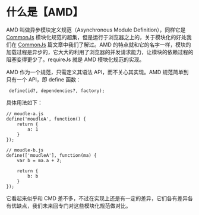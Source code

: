 # 什么是【AMD】
AMD 叫做异步模块定义规范（Asynchronous Module Definition），同样它是 [CommonJs](./commonjs.md) 模块化规范的超集，但是运行于浏览器之上的，关于模块化的好处我们在 [CommonJs](./commonjs.md) 篇文章中我们了解过。AMD 的特点就和它的名字一样，模块的加载过程是异步的，它大大的利用了浏览器的并发请求能力，让模块的依赖过程的阻塞变得更少了。requireJs 就是 AMD 模块化规范的实现。

AMD 作为一个规范，只需定义其语法 API，而不关心其实现。AMD 规范简单到只有一个 API，即 define 函数：

```
 define(id?, dependencies?, factory);
```

具体用法如下：

```
// moudle-a.js
define('moudleA', function() { 
    return {
        a: 1
    }
});

// moudle-b.js
define(['moudleA'], function(ma) {
    var b = ma.a + 2;

    return {
        b: b
    }
});
```

它看起来似乎和 CMD 差不多，不过在实现上还是有一定的差异，它们各有差异各有优缺点，我们未来回专门对这些模块化规范做对比。